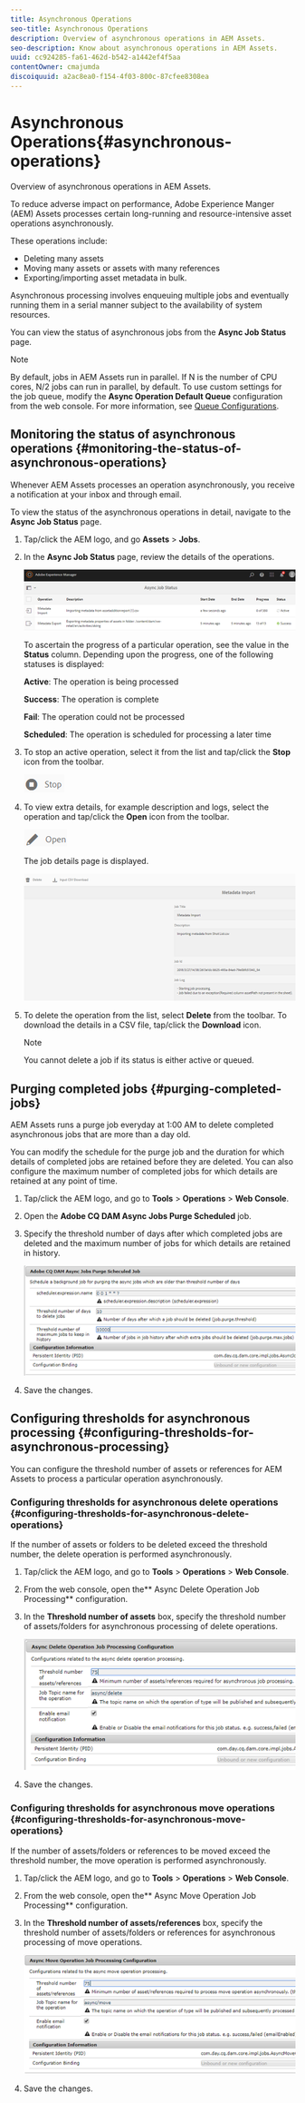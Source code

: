 ```yaml
---
title: Asynchronous Operations
seo-title: Asynchronous Operations
description: Overview of asynchronous operations in AEM Assets.
seo-description: Know about asynchronous operations in AEM Assets.
uuid: cc924285-fa61-462d-b542-a1442ef4f5aa
contentOwner: cmajumda
discoiquuid: a2ac8ea0-f154-4f03-800c-87cfee8308ea
---
```


# Asynchronous Operations{#asynchronous-operations}

Overview of asynchronous operations in AEM Assets.

To reduce adverse impact on performance, Adobe Experience Manger (AEM) Assets processes certain long-running and resource-intensive asset operations asynchronously.

These operations include:

* Deleting many assets
* Moving many assets or assets with many references 
* Exporting/importing asset metadata in bulk.

Asynchronous processing involves enqueuing multiple jobs and eventually running them in a serial manner subject to the availability of system resources.

You can view the status of asynchronous jobs from the **Async Job Status** page.

>[!NOTE]
>
>By default, jobs in AEM Assets run in parallel. If N is the number of CPU cores, N/2 jobs can run in parallel, by default. To use custom settings for the job queue, modify the **Async Operation Default Queue** configuration from the web console. For more information, see [Queue Configurations](https://sling.apache.org/documentation/bundles/apache-sling-eventing-and-job-handling.html#queue-configurations).

## Monitoring the status of asynchronous operations {#monitoring-the-status-of-asynchronous-operations}

Whenever AEM Assets processes an operation asynchronously, you receive a notification at your inbox and through email.

To view the status of the asynchronous operations in detail, navigate to the **Async Job Status** page.

1. Tap/click the AEM logo, and go **Assets** &gt; **Jobs**.
1. In the **Async Job Status** page, review the details of the operations.

   ![](assets/job_status.png)

   To ascertain the progress of a particular operation, see the value in the **Status** column. Depending upon the progress, one of the following statuses is displayed:

   **Active**: The operation is being processed

   **Success**: The operation is complete

   **Fail**: The operation could not be processed

   **Scheduled**: The operation is scheduled for processing a later time

1. To stop an active operation, select it from the list and tap/click the **Stop** icon from the toolbar.

   ![](assets/stop_icon.png)

1. To view extra details, for example description and logs, select the operation and tap/click the **Open** icon from the toolbar.

   ![](assets/open_icon.png)

   The job details page is displayed.

   ![](assets/job_details.png)

1. To delete the operation from the list, select **Delete** from the toolbar. To download the details in a CSV file, tap/click the **Download** icon.

   >[!NOTE]
   >
   >You cannot delete a job if its status is either active or queued.

## Purging completed jobs {#purging-completed-jobs}

AEM Assets runs a purge job everyday at 1:00 AM to delete completed asynchronous jobs that are more than a day old.

You can modify the schedule for the purge job and the duration for which details of completed jobs are retained before they are deleted. You can also configure the maximum number of completed jobs for which details are retained at any point of time.

1. Tap/click the AEM logo, and go to **Tools** &gt; **Operations** &gt; **Web Console**.
1. Open the **Adobe CQ DAM Async Jobs Purge Scheduled** job.
1. Specify the threshold number of days after which completed jobs are deleted and the maximum number of jobs for which details are retained in history.

   ![](assets/purge_job.png)

1. Save the changes.

## Configuring thresholds for asynchronous processing {#configuring-thresholds-for-asynchronous-processing}

You can configure the threshold number of assets or references for AEM Assets to process a particular operation asynchronously.

### Configuring thresholds for asynchronous delete operations {#configuring-thresholds-for-asynchronous-delete-operations}

If the number of assets or folders to be deleted exceed the threshold number, the delete operation is performed asynchronously.

1. Tap/click the AEM logo, and go to **Tools** &gt; **Operations** &gt; **Web Console**.
1. From the web console, open the** Async Delete Operation Job Processing** configuration.
1. In the **Threshold number of assets** box, specify the threshold number of assets/folders for asynchronous processing of delete operations.

   ![](assets/delete_threshold.png)

1. Save the changes.

### Configuring thresholds for asynchronous move operations {#configuring-thresholds-for-asynchronous-move-operations}

If the number of assets/folders or references to be moved exceed the threshold number, the move operation is performed asynchronously.

1. Tap/click the AEM logo, and go to **Tools** &gt; **Operations** &gt; **Web Console**.
1. From the web console, open the** Async Move Operation Job Processing** configuration.
1. In the **Threshold number of assets/references** box, specify the threshold number of assets/folders or references for asynchronous processing of move operations.

   ![](assets/move_threshold.png)

1. Save the changes.

